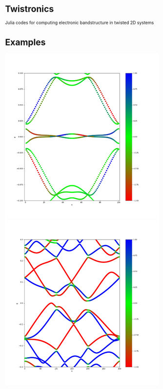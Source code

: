 # Twistronics


Julia codes for computing electronic bandstructure in twisted 2D systems

# Examples
![Alt text](figs/TBG.png?raw=true "TBG")
![Alt text](figs/TBQSL.png?raw=true "TBQSL")
